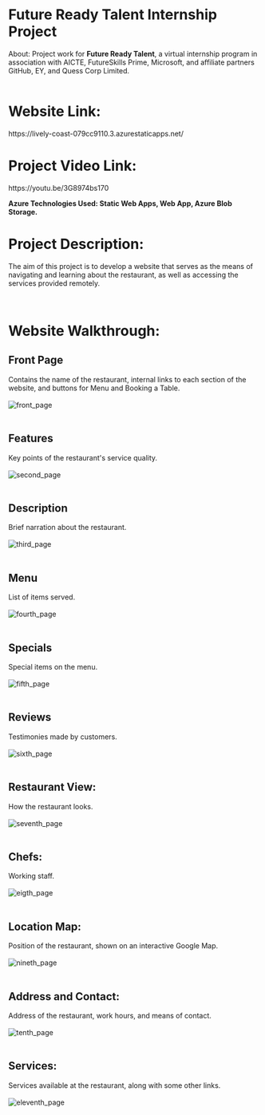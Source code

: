 # Future Ready Talent Internship Project

About: Project work for **Future Ready Talent**, a virtual internship program in association with AICTE, FutureSkills Prime, Microsoft, and affiliate partners GitHub, EY, and Quess Corp Limited.
<br> <br>

<h1> Website Link: </h1>
https://lively-coast-079cc9110.3.azurestaticapps.net/

<h1> Project Video Link: </h1> 
https://youtu.be/3G8974bs170

<b> Azure Technologies Used: Static Web Apps, Web App, Azure Blob Storage. </b>
<br>

# Project Description:
<p> 
  The aim of this project is to develop a website that serves as the means of navigating and learning about the restaurant, as well as accessing the services provided 
  remotely.
</p>
<br>

# Website Walkthrough:

## Front Page
Contains the name of the restaurant, internal links to each section of the website, and buttons for Menu and Booking a Table.
<br> <br>
![front_page](https://github.com/bhuvansun/future-ready-talent/assets/117800668/f65ca53e-732a-4b76-87cb-4950ee93762a)
<br> <br>

## Features
Key points of the restaurant's service quality.
<br> <br>
![second_page](https://github.com/bhuvansun/future-ready-talent/assets/117800668/0f8d5cc7-e054-442e-94b0-64590c984290)
<br> <br>

## Description
Brief narration about the restaurant.
<br> <br>
![third_page](https://github.com/bhuvansun/future-ready-talent/assets/117800668/40d2de83-1fc8-432a-9bcb-adb7672bcb60)
<br> <br>

## Menu
List of items served.
<br> <br>
![fourth_page](https://github.com/bhuvansun/future-ready-talent/assets/117800668/c5ad7cf6-05fa-4b67-9357-17073e284d1c)
<br> <br>

## Specials
Special items on the menu.
<br> <br>
![fifth_page](https://github.com/bhuvansun/future-ready-talent/assets/117800668/df6ed5b3-268c-458c-9a03-8172e5cb8922)
<br> <br>

## Reviews
Testimonies made by customers.
<br> <br>
![sixth_page](https://github.com/bhuvansun/future-ready-talent/assets/117800668/ec28d3cf-01a5-47d9-a92d-2afbed8c01a0)
<br> <br>

## Restaurant View:
How the restaurant looks.
<br> <br>
![seventh_page](https://github.com/bhuvansun/future-ready-talent/assets/117800668/14cd2a7c-e7ef-4f2b-a267-84b0bb5a65da)
<br> <br>

## Chefs:
Working staff.
<br> <br>
![eigth_page](https://github.com/bhuvansun/future-ready-talent/assets/117800668/c4439a98-94fc-42a0-a891-4741bef3dec0)
<br> <br>

## Location Map:
Position of the restaurant, shown on an interactive Google Map.
<br> <br>
![nineth_page](https://github.com/bhuvansun/future-ready-talent/assets/117800668/3c8f9e11-c3ba-4d9c-8186-f68be1735e65)
<br> <br>

## Address and Contact:
Address of the restaurant, work hours, and means of contact.
<br> <br>
![tenth_page](https://github.com/bhuvansun/future-ready-talent/assets/117800668/03f7031e-a90a-4491-8a95-d47497aa5d89)
<br> <br>

## Services:
Services available at the restaurant, along with some other links.
<br> <br>
![eleventh_page](https://github.com/bhuvansun/future-ready-talent/assets/117800668/f2050689-9a17-4e83-abd3-0f99d6880f49)
<br> <br>
